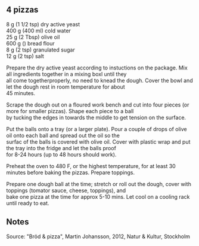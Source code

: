 ## 4 pizzas  
8 g (1 1/2 tsp) dry active yeast  
400 g (400 ml) cold water  
25 g (2 Tbsp) olive oil  
600 g () bread flour  
8 g (2 tsp) granulated sugar  
12 g (2 tsp) salt 
  
Prepare the dry active yeast according to instuctions on the package. Mix all ingredients together in a mixing boxl until they  
all come togetherproperly, no need to knead the dough. Cover the bowl and let the dough rest in room temperature for about  
45 minutes.  
  
Scrape the dough out on a floured work bench and cut into four pieces (or more for smaller pizzas). Shape each piece to a ball  
by tucking the edges in towards the middle to get tension on the surface.  
  
Put the balls onto a tray (or a larger plate). Pour a couple of drops of olive oil onto each ball and spread out the oil so the  
surfac of the balls is covered with olive oil. Cover with plastic wrap and put the tray into the fridge and let the balls proof  
for 8-24 hours (up to 48 hours should work).  
  
Preheat the oven to 480 F, or the highest temperature, for at least 30 minutes before baking the pizzas. Prepare toppings.  
  
Prepare one dough ball at the time; stretch or roll out the dough, cover with toppings (tomator sauce, cheese, toppings), and  
bake one pizza at the time for approx 5-10 mins. Let cool on a cooling rack until ready to eat.  
  
  
## Notes  
Source: "Bröd & pizza", Martin Johansson, 2012, Natur & Kultur, Stockholm
